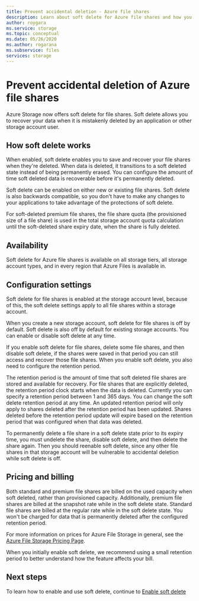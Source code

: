 ```yaml
---
title: Prevent accidental deletion - Azure file shares
description: Learn about soft delete for Azure file shares and how you can use it to for data recovery and preventing accidental deletion.
author: roygara
ms.service: storage
ms.topic: conceptual
ms.date: 05/26/2020
ms.author: rogarana
ms.subservice: files
services: storage
---
```


# Prevent accidental deletion of Azure file shares

Azure Storage now offers soft delete for file shares. Soft delete allows you to recover your data when it is mistakenly deleted by an application or other storage account user.

## How soft delete works

When enabled, soft delete enables you to save and recover your file shares when they're deleted. When data is deleted, it transitions to a soft deleted state instead of being permanently erased. You can configure the amount of time soft deleted data is recoverable before it's permanently deleted.

Soft delete can be enabled on either new or existing file shares. Soft delete is also backwards compatible, so you don't have to make any changes to your applications to take advantage of the protections of soft delete. 

For soft-deleted premium file shares, the file share quota (the provisioned size of a file share) is used in the total storage account quota calculation until the soft-deleted share expiry date, when the share is fully deleted.

## Availability

Soft delete for Azure file shares is available on all storage tiers, all storage account types, and in every region that Azure Files is available in.

## Configuration settings

Soft delete for file shares is enabled at the storage account level, because of this, the soft delete settings apply to all file shares within a storage account.

When you create a new storage account, soft delete for file shares is off by default. Soft delete is also off by default for existing storage accounts. You can enable or disable soft delete at any time.

If you enable soft delete for file shares, delete some file shares, and then disable soft delete, if the shares were saved in that period you can still access and recover those file shares. When you enable soft delete, you also need to configure the retention period.

The retention period is the amount of time that soft deleted file shares are stored and available for recovery. For file shares that are explicitly deleted, the retention period clock starts when the data is deleted. Currently you can specify a retention period between 1 and 365 days. You can change the soft delete retention period at any time. An updated retention period will only apply to shares deleted after the retention period has been updated. Shares deleted before the retention period update will expire based on the retention period that was configured when that data was deleted.

To permanently delete a file share in a soft delete state prior to its expiry time, you must undelete the share, disable soft delete, and then delete the share again. Then you should reenable soft delete, since any other file shares in that storage account will be vulnerable to accidental deletion while soft delete is off.

## Pricing and billing

Both standard and premium file shares are billed on the used capacity when soft deleted, rather than provisioned capacity. Additionally, premium file shares are billed at the snapshot rate while in the soft delete state. Standard file shares are billed at the regular rate while in the soft delete state. You won't be charged for data that is permanently deleted after the configured retention period.

For more information on prices for Azure File Storage in general, see the [Azure File Storage Pricing Page](https://azure.microsoft.com/pricing/details/storage/files/).

When you initially enable soft delete, we recommend using a small retention period to better understand how the feature affects your bill.

## Next steps

To learn how to enable and use soft delete, continue to [Enable soft delete](storage-files-enable-soft-delete.md)